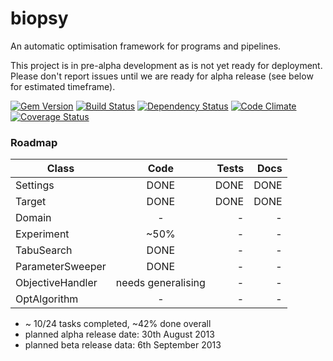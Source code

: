 biopsy
==========

An automatic optimisation framework for programs and pipelines.

This project is in pre-alpha development as is not yet ready for deployment. 
Please don't report issues until we are ready for alpha release (see below for estimated timeframe).

[![Gem Version](https://badge.fury.io/rb/biopsy.png)][gem]
[![Build Status](https://secure.travis-ci.org/Blahah/biopsy.png?branch=master)][travis]
[![Dependency Status](https://gemnasium.com/Blahah/biopsy.png?travis)][gemnasium]
[![Code Climate](https://codeclimate.com/github/Blahah/biopsy.png)][codeclimate]
[![Coverage Status](https://coveralls.io/repos/Blahah/biopsy/badge.png?branch=master)][coveralls]

[gem]: https://badge.fury.io/rb/biopsy
[travis]: https://travis-ci.org/Blahah/biopsy
[gemnasium]: https://gemnasium.com/Blahah/biopsy
[codeclimate]: https://codeclimate.com/github/Blahah/biopsy
[coveralls]: https://coveralls.io/r/Blahah/biopsy

### Roadmap

| Class            | Code               | Tests   | Docs   |
| ------------     | :-------------:    | ------: | -----: |
| Settings         | DONE               | DONE    | DONE   |
| Target           | DONE               | DONE    | DONE   |
| Domain           | -                  | -       | -      |
| Experiment       | ~50%               | -       | -      |
| TabuSearch       | DONE               | -       | -      |
| ParameterSweeper | DONE               | -       | -      |
| ObjectiveHandler | needs generalising | -       | -      |
| OptAlgorithm     | -                  | -       | -      |



* ~ 10/24 tasks completed, ~42% done overall
* planned alpha release date: 30th August 2013
* planned beta release data: 6th September 2013
